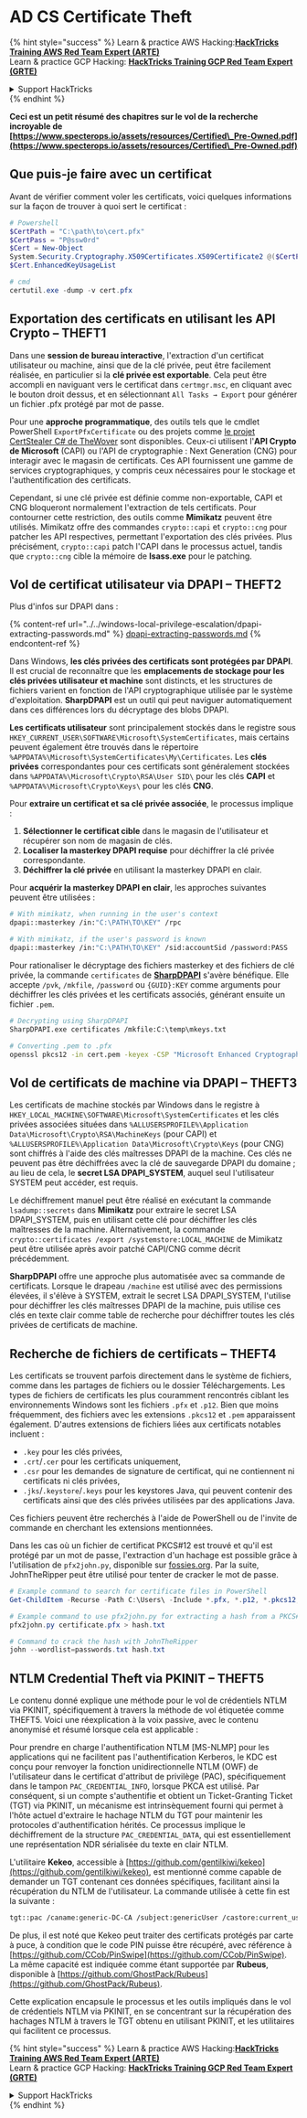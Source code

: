 # AD CS Certificate Theft

{% hint style="success" %}
Learn & practice AWS Hacking:<img src="/.gitbook/assets/arte.png" alt="" data-size="line">[**HackTricks Training AWS Red Team Expert (ARTE)**](https://training.hacktricks.xyz/courses/arte)<img src="/.gitbook/assets/arte.png" alt="" data-size="line">\
Learn & practice GCP Hacking: <img src="/.gitbook/assets/grte.png" alt="" data-size="line">[**HackTricks Training GCP Red Team Expert (GRTE)**<img src="/.gitbook/assets/grte.png" alt="" data-size="line">](https://training.hacktricks.xyz/courses/grte)

<details>

<summary>Support HackTricks</summary>

* Check the [**subscription plans**](https://github.com/sponsors/carlospolop)!
* **Join the** 💬 [**Discord group**](https://discord.gg/hRep4RUj7f) or the [**telegram group**](https://t.me/peass) or **follow** us on **Twitter** 🐦 [**@hacktricks\_live**](https://twitter.com/hacktricks\_live)**.**
* **Share hacking tricks by submitting PRs to the** [**HackTricks**](https://github.com/carlospolop/hacktricks) and [**HackTricks Cloud**](https://github.com/carlospolop/hacktricks-cloud) github repos.

</details>
{% endhint %}

**Ceci est un petit résumé des chapitres sur le vol de la recherche incroyable de [https://www.specterops.io/assets/resources/Certified\_Pre-Owned.pdf](https://www.specterops.io/assets/resources/Certified\_Pre-Owned.pdf)**

## Que puis-je faire avec un certificat

Avant de vérifier comment voler les certificats, voici quelques informations sur la façon de trouver à quoi sert le certificat :
```powershell
# Powershell
$CertPath = "C:\path\to\cert.pfx"
$CertPass = "P@ssw0rd"
$Cert = New-Object
System.Security.Cryptography.X509Certificates.X509Certificate2 @($CertPath, $CertPass)
$Cert.EnhancedKeyUsageList

# cmd
certutil.exe -dump -v cert.pfx
```
## Exportation des certificats en utilisant les API Crypto – THEFT1

Dans une **session de bureau interactive**, l'extraction d'un certificat utilisateur ou machine, ainsi que de la clé privée, peut être facilement réalisée, en particulier si la **clé privée est exportable**. Cela peut être accompli en naviguant vers le certificat dans `certmgr.msc`, en cliquant avec le bouton droit dessus, et en sélectionnant `All Tasks → Export` pour générer un fichier .pfx protégé par mot de passe.

Pour une **approche programmatique**, des outils tels que le cmdlet PowerShell `ExportPfxCertificate` ou des projets comme [le projet CertStealer C# de TheWover](https://github.com/TheWover/CertStealer) sont disponibles. Ceux-ci utilisent l'**API Crypto de Microsoft** (CAPI) ou l'API de cryptographie : Next Generation (CNG) pour interagir avec le magasin de certificats. Ces API fournissent une gamme de services cryptographiques, y compris ceux nécessaires pour le stockage et l'authentification des certificats.

Cependant, si une clé privée est définie comme non-exportable, CAPI et CNG bloqueront normalement l'extraction de tels certificats. Pour contourner cette restriction, des outils comme **Mimikatz** peuvent être utilisés. Mimikatz offre des commandes `crypto::capi` et `crypto::cng` pour patcher les API respectives, permettant l'exportation des clés privées. Plus précisément, `crypto::capi` patch l'CAPI dans le processus actuel, tandis que `crypto::cng` cible la mémoire de **lsass.exe** pour le patching.

## Vol de certificat utilisateur via DPAPI – THEFT2

Plus d'infos sur DPAPI dans :

{% content-ref url="../../windows-local-privilege-escalation/dpapi-extracting-passwords.md" %}
[dpapi-extracting-passwords.md](../../windows-local-privilege-escalation/dpapi-extracting-passwords.md)
{% endcontent-ref %}

Dans Windows, **les clés privées des certificats sont protégées par DPAPI**. Il est crucial de reconnaître que les **emplacements de stockage pour les clés privées utilisateur et machine** sont distincts, et les structures de fichiers varient en fonction de l'API cryptographique utilisée par le système d'exploitation. **SharpDPAPI** est un outil qui peut naviguer automatiquement dans ces différences lors du décryptage des blobs DPAPI.

**Les certificats utilisateur** sont principalement stockés dans le registre sous `HKEY_CURRENT_USER\SOFTWARE\Microsoft\SystemCertificates`, mais certains peuvent également être trouvés dans le répertoire `%APPDATA%\Microsoft\SystemCertificates\My\Certificates`. Les **clés privées** correspondantes pour ces certificats sont généralement stockées dans `%APPDATA%\Microsoft\Crypto\RSA\User SID\` pour les clés **CAPI** et `%APPDATA%\Microsoft\Crypto\Keys\` pour les clés **CNG**.

Pour **extraire un certificat et sa clé privée associée**, le processus implique :

1. **Sélectionner le certificat cible** dans le magasin de l'utilisateur et récupérer son nom de magasin de clés.
2. **Localiser la masterkey DPAPI requise** pour déchiffrer la clé privée correspondante.
3. **Déchiffrer la clé privée** en utilisant la masterkey DPAPI en clair.

Pour **acquérir la masterkey DPAPI en clair**, les approches suivantes peuvent être utilisées :
```bash
# With mimikatz, when running in the user's context
dpapi::masterkey /in:"C:\PATH\TO\KEY" /rpc

# With mimikatz, if the user's password is known
dpapi::masterkey /in:"C:\PATH\TO\KEY" /sid:accountSid /password:PASS
```
Pour rationaliser le décryptage des fichiers masterkey et des fichiers de clé privée, la commande `certificates` de [**SharpDPAPI**](https://github.com/GhostPack/SharpDPAPI) s'avère bénéfique. Elle accepte `/pvk`, `/mkfile`, `/password` ou `{GUID}:KEY` comme arguments pour déchiffrer les clés privées et les certificats associés, générant ensuite un fichier `.pem`.
```bash
# Decrypting using SharpDPAPI
SharpDPAPI.exe certificates /mkfile:C:\temp\mkeys.txt

# Converting .pem to .pfx
openssl pkcs12 -in cert.pem -keyex -CSP "Microsoft Enhanced Cryptographic Provider v1.0" -export -out cert.pfx
```
## Vol de certificats de machine via DPAPI – THEFT3

Les certificats de machine stockés par Windows dans le registre à `HKEY_LOCAL_MACHINE\SOFTWARE\Microsoft\SystemCertificates` et les clés privées associées situées dans `%ALLUSERSPROFILE%\Application Data\Microsoft\Crypto\RSA\MachineKeys` (pour CAPI) et `%ALLUSERSPROFILE%\Application Data\Microsoft\Crypto\Keys` (pour CNG) sont chiffrés à l'aide des clés maîtresses DPAPI de la machine. Ces clés ne peuvent pas être déchiffrées avec la clé de sauvegarde DPAPI du domaine ; au lieu de cela, le **secret LSA DPAPI_SYSTEM**, auquel seul l'utilisateur SYSTEM peut accéder, est requis.

Le déchiffrement manuel peut être réalisé en exécutant la commande `lsadump::secrets` dans **Mimikatz** pour extraire le secret LSA DPAPI_SYSTEM, puis en utilisant cette clé pour déchiffrer les clés maîtresses de la machine. Alternativement, la commande `crypto::certificates /export /systemstore:LOCAL_MACHINE` de Mimikatz peut être utilisée après avoir patché CAPI/CNG comme décrit précédemment.

**SharpDPAPI** offre une approche plus automatisée avec sa commande de certificats. Lorsque le drapeau `/machine` est utilisé avec des permissions élevées, il s'élève à SYSTEM, extrait le secret LSA DPAPI_SYSTEM, l'utilise pour déchiffrer les clés maîtresses DPAPI de la machine, puis utilise ces clés en texte clair comme table de recherche pour déchiffrer toutes les clés privées de certificats de machine.


## Recherche de fichiers de certificats – THEFT4

Les certificats se trouvent parfois directement dans le système de fichiers, comme dans les partages de fichiers ou le dossier Téléchargements. Les types de fichiers de certificats les plus couramment rencontrés ciblant les environnements Windows sont les fichiers `.pfx` et `.p12`. Bien que moins fréquemment, des fichiers avec les extensions `.pkcs12` et `.pem` apparaissent également. D'autres extensions de fichiers liées aux certificats notables incluent :
- `.key` pour les clés privées,
- `.crt`/`.cer` pour les certificats uniquement,
- `.csr` pour les demandes de signature de certificat, qui ne contiennent ni certificats ni clés privées,
- `.jks`/`.keystore`/`.keys` pour les keystores Java, qui peuvent contenir des certificats ainsi que des clés privées utilisées par des applications Java.

Ces fichiers peuvent être recherchés à l'aide de PowerShell ou de l'invite de commande en cherchant les extensions mentionnées.

Dans les cas où un fichier de certificat PKCS#12 est trouvé et qu'il est protégé par un mot de passe, l'extraction d'un hachage est possible grâce à l'utilisation de `pfx2john.py`, disponible sur [fossies.org](https://fossies.org/dox/john-1.9.0-jumbo-1/pfx2john_8py_source.html). Par la suite, JohnTheRipper peut être utilisé pour tenter de cracker le mot de passe.
```powershell
# Example command to search for certificate files in PowerShell
Get-ChildItem -Recurse -Path C:\Users\ -Include *.pfx, *.p12, *.pkcs12, *.pem, *.key, *.crt, *.cer, *.csr, *.jks, *.keystore, *.keys

# Example command to use pfx2john.py for extracting a hash from a PKCS#12 file
pfx2john.py certificate.pfx > hash.txt

# Command to crack the hash with JohnTheRipper
john --wordlist=passwords.txt hash.txt
```
## NTLM Credential Theft via PKINIT – THEFT5

Le contenu donné explique une méthode pour le vol de crédentiels NTLM via PKINIT, spécifiquement à travers la méthode de vol étiquetée comme THEFT5. Voici une réexplication à la voix passive, avec le contenu anonymisé et résumé lorsque cela est applicable :

Pour prendre en charge l'authentification NTLM [MS-NLMP] pour les applications qui ne facilitent pas l'authentification Kerberos, le KDC est conçu pour renvoyer la fonction unidirectionnelle NTLM (OWF) de l'utilisateur dans le certificat d'attribut de privilège (PAC), spécifiquement dans le tampon `PAC_CREDENTIAL_INFO`, lorsque PKCA est utilisé. Par conséquent, si un compte s'authentifie et obtient un Ticket-Granting Ticket (TGT) via PKINIT, un mécanisme est intrinsèquement fourni qui permet à l'hôte actuel d'extraire le hachage NTLM du TGT pour maintenir les protocoles d'authentification hérités. Ce processus implique le déchiffrement de la structure `PAC_CREDENTIAL_DATA`, qui est essentiellement une représentation NDR sérialisée du texte en clair NTLM.

L'utilitaire **Kekeo**, accessible à [https://github.com/gentilkiwi/kekeo](https://github.com/gentilkiwi/kekeo), est mentionné comme capable de demander un TGT contenant ces données spécifiques, facilitant ainsi la récupération du NTLM de l'utilisateur. La commande utilisée à cette fin est la suivante :
```bash
tgt::pac /caname:generic-DC-CA /subject:genericUser /castore:current_user /domain:domain.local
```
De plus, il est noté que Kekeo peut traiter des certificats protégés par carte à puce, à condition que le code PIN puisse être récupéré, avec référence à [https://github.com/CCob/PinSwipe](https://github.com/CCob/PinSwipe). La même capacité est indiquée comme étant supportée par **Rubeus**, disponible à [https://github.com/GhostPack/Rubeus](https://github.com/GhostPack/Rubeus).

Cette explication encapsule le processus et les outils impliqués dans le vol de crédentiels NTLM via PKINIT, en se concentrant sur la récupération des hachages NTLM à travers le TGT obtenu en utilisant PKINIT, et les utilitaires qui facilitent ce processus.

{% hint style="success" %}
Learn & practice AWS Hacking:<img src="/.gitbook/assets/arte.png" alt="" data-size="line">[**HackTricks Training AWS Red Team Expert (ARTE)**](https://training.hacktricks.xyz/courses/arte)<img src="/.gitbook/assets/arte.png" alt="" data-size="line">\
Learn & practice GCP Hacking: <img src="/.gitbook/assets/grte.png" alt="" data-size="line">[**HackTricks Training GCP Red Team Expert (GRTE)**<img src="/.gitbook/assets/grte.png" alt="" data-size="line">](https://training.hacktricks.xyz/courses/grte)

<details>

<summary>Support HackTricks</summary>

* Check the [**subscription plans**](https://github.com/sponsors/carlospolop)!
* **Join the** 💬 [**Discord group**](https://discord.gg/hRep4RUj7f) or the [**telegram group**](https://t.me/peass) or **follow** us on **Twitter** 🐦 [**@hacktricks\_live**](https://twitter.com/hacktricks\_live)**.**
* **Share hacking tricks by submitting PRs to the** [**HackTricks**](https://github.com/carlospolop/hacktricks) and [**HackTricks Cloud**](https://github.com/carlospolop/hacktricks-cloud) github repos.

</details>
{% endhint %}
